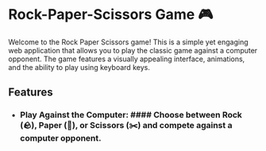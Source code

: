 # Rock-Paper-Scissors Game 🎮  
Welcome to the Rock Paper Scissors game! This is a simple yet engaging web application that allows you to play the classic game against a computer opponent. The game features a visually appealing interface, animations, and the ability to play using keyboard keys.

## Features
- ### Play Against the Computer: #### Choose between Rock (🪨), Paper (📃), or Scissors (✂️) and compete against a computer opponent.

